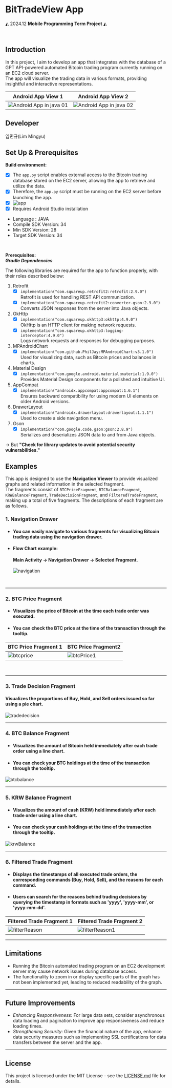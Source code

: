 # BitTradeView App

 ◭ 2024.12  **Mobile Programming Term Project**  ◭

 <br>

 ## **Introduction**
In this project, I aim to develop an app that integrates with the database of a GPT API-powered automated Bitcoin trading program currently running on an EC2 cloud server.<br>
The app will visualize the trading data in various formats, providing insightful and interactive representations.

| Android App View 1     | Android App View 2     |
|--------------------|--------------------|
| ![Android App in java 01](https://github.com/user-attachments/assets/692aa0c7-9d1d-45d6-83f2-f2a433f44f3f) | ![Android App in java 02](https://github.com/user-attachments/assets/c5666035-53b7-45e1-9aea-3a05504ba3f6) |

 ## **Developer**
 임민규(Lim Mingyu)

 ## **Set Up & Prerequisites**
 ****Build environment:****
  - [x] The `app.py` script enables external access to the Bitcoin trading database stored on the EC2 server, allowing the app to retrieve and utilize the data.
  - [X] Therefore, the `app.py` script must be running on the EC2 server before launching the app.
  - [X] ![app](https://github.com/user-attachments/assets/8b12430f-bf6b-4f1a-80f0-213319d514d0) <br>
  - [X] Requires Android Studio installation <br>
* Language : JAVA
* Compile SDK Version: 34
* Min SDK Version: 28
* Target SDK Version: 34
<br>

****Prerequisites:****
<br>
***Gradle Dependencies***

The following libraries are required for the app to function properly, with their roles described below:
1. Retrofit
   - [x] ```implementation("com.squareup.retrofit2:retrofit:2.9.0")```<br>
         Retrofit is used for handling REST API communication.
   - [X] ```implementation("com.squareup.retrofit2:converter-gson:2.9.0")```<br>
         Converts JSON responses from the server into Java objects.
2. OkHttp
   - [x] ```implementation("com.squareup.okhttp3:okhttp:4.9.0")```<br>
         OkHttp is an HTTP client for making network requests.
   - [X] ```implementation("com.squareup.okhttp3:logging-interceptor:4.9.0")```<br>
         Logs network requests and responses for debugging purposes.
3. MPAndroidChart
   - [x] ```implementation("com.github.PhilJay:MPAndroidChart:v3.1.0")``` <br>
         Used for visualizing data, such as Bitcoin prices and balances in charts.
4. Material Design
   - [x] ```implementation("com.google.android.material:material:1.9.0")```<br>
         Provides Material Design components for a polished and intuitive UI.
5. AppCompat
   - [x] ```implementation("androidx.appcompat:appcompat:1.6.1")```<br>
         Ensures backward compatibility for using modern UI elements on older Android versions.
6. DrawerLayout
   - [x] ```implementation("androidx.drawerlayout:drawerlayout:1.1.1")```<br>
         Used to create a side navigation menu.
7. Gson
   - [x] ```implementation("com.google.code.gson:gson:2.8.9")```<br>
         Serializes and deserializes JSON data to and from Java objects.

-> But **"Check for library updates to avoid potential security vulnerabilities."**



 ## **Examples**
This app is designed to use the **Navigation Viewer** to provide visualized graphs and related information in the selected fragment.<br>
The fragments consist of `BTCPriceFragment`, `BTCBalanceFragment`, `KRWBalanceFragment`, `TradeDecisionFragment`, and `FilteredTradeFragment`, making up a total of five fragments.
The descriptions of each fragment are as follows.

 
### 1.  Navigation Drawer
* #### **You can easily navigate to various fragments for visualizing Bitcoin trading data using the navigation drawer.**
* #### Flow Chart example:
  ****Main Activity → Navigation Drawer → Selected Fragment.**** <br><br>
![navigation](https://github.com/user-attachments/assets/b96a748f-1c9d-432f-84df-0b170475877b)
<br>

-----

### 2.  BTC Price Fragment
* #### **Visualizes the price of Bitcoin at the time each trade order was executed.**
* #### **You can check the BTC price at the time of the transaction through the tooltip.**
| BTC Price Fragment 1     | BTC Price Fragment2     |
|--------------------|--------------------|
| ![btcprice](https://github.com/user-attachments/assets/60440330-35ef-4764-8a00-f42728035469) | ![btcPrice1](https://github.com/user-attachments/assets/68b3369c-d105-4461-981f-e17006d537c8) |
<br>

-----

### 3.  Trade Decision Fragment
#### **Visualizes the proportions of Buy, Hold, and Sell orders issued so far using a pie chart.**
![tradedecision](https://github.com/user-attachments/assets/43f4a052-8da4-4272-9df9-f72bcfc69796)<br>

-----

### 4.  BTC Balance Fragment
* #### **Visualizes the amount of Bitcoin held immediately after each trade order using a line chart.**
* #### **You can check your BTC holdings at the time of the transaction through the tooltip.**

![btcbalance](https://github.com/user-attachments/assets/3bf3c316-59c8-43b7-a699-9516429242dd)<br>

-----

### 5.  KRW Balance Fragment
* #### **Visualizes the amount of cash (KRW) held immediately after each trade order using a line chart.**
* #### **You can check your cash holdings at the time of the transaction through the tooltip.**
![krwBalance](https://github.com/user-attachments/assets/6ac756c7-0dc4-413c-87c6-4d8b93d6c955)<br>

-----

### 6. Filtered Trade Fragment
* #### **Displays the timestamps of all executed trade orders, the corresponding commands (Buy, Hold, Sell), and the reasons for each command.**
* #### **Users can search for the reasons behind trading decisions by querying the timestamp in formats such as 'yyyy', 'yyyy-mm', or 'yyyy-mm-dd'.** 
| Filtered Trade Fragment 1     | Filtered Trade Fragment 2     |
|--------------------|--------------------|
| ![filterReason](https://github.com/user-attachments/assets/7d5ed5e0-a374-4793-a0da-df2dfa97d65f) | ![filterReason1](https://github.com/user-attachments/assets/aa2c2c02-c15b-492b-9c27-216b98299579) |

-----

 ## **Limitations**
 * Running the Bitcoin automated trading program on an EC2 development server may cause network issues during database access.
 * The functionality to zoom in or display specific parts of the graph has not been implemented yet, leading to reduced readability of the graph.

-----

## **Future Improvements**
* *Enhancing Responsiveness*: For large data sets, consider asynchronous data loading and pagination to improve app responsiveness and reduce loading times.
* *Strengthening Security*: Given the financial nature of the app, enhance data security measures such as implementing SSL certifications for data transfers between the server and the app.
-----

 ## **License**
This project is licensed under the MIT License - see the [LICENSE.md](LICENSE_FILE_LINK) file for details.
